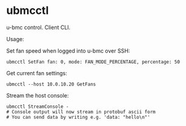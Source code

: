 # ubmcctl

u-bmc control. Client CLI.

Usage:

Set fan speed when logged into u-bmc over SSH:

```
ubmcctl SetFan fan: 0, mode: FAN_MODE_PERCENTAGE, percentage: 50
```

Get current fan settings:

```
ubmcctl --host 10.0.10.20 GetFans
```

Stream the host console:

```
ubmcctl StreamConsole -
# Console output will now stream in protobuf ascii form
# You can send data by writing e.g. 'data: "hello\n"'
```
